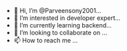 - 👋 Hi, I’m @Parveensony2001...
- 👀 I’m interested in developer expert...
- 🌱 I’m currently learning backend...
- 💞️ I’m looking to collaborate on ...
- 📫 How to reach me ...

<!---
Parveensony2001/Parveensony2001 is a ✨ special ✨ repository because its `README.md` (this file) appears on your GitHub profile.
You can click the Preview link to take a look at your changes.
--->
